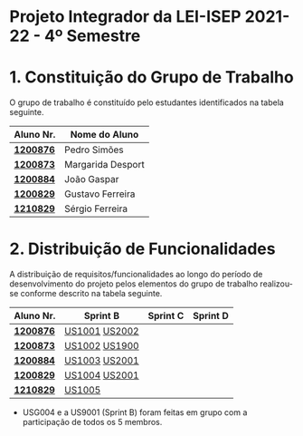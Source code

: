 # Projeto Integrador da LEI-ISEP 2021-22 - 4º Semestre

# 1. Constituição do Grupo de Trabalho

O grupo de trabalho é constituído pelo estudantes identificados na tabela seguinte.

| Aluno Nr.	                         | Nome do Aluno     |
|------------------------------------|-------------------|
| **[1200876](/Documents/1200876/)** | Pedro Simões      |
| **[1200873](/Documents/1200873/)** | Margarida Desport |
| **[1200884](/Documents/1200884/)** | João Gaspar       |
| **[1200829](/Documents/1200829/)** | Gustavo Ferreira  |
| **[1210829](/Documents/1210829/)** | Sérgio Ferreira   |


# 2. Distribuição de Funcionalidades ###

A distribuição de requisitos/funcionalidades ao longo do período de desenvolvimento do projeto pelos elementos do grupo de trabalho realizou-se conforme descrito na tabela seguinte.

| Aluno Nr.	                         | Sprint B                                                | Sprint C | Sprint D |
|------------------------------------|---------------------------------------------------------|----------|----------|
| [**1200876**](/Documents/1200876/) | [US1001](/Documents/US1001) [US2002](/Documents/US2002) |          |          |
| [**1200873**](/Documents/1200873/) | [US1002](/Documents/US1002) [US1900](/Documents/US1900) |          |          |
| [**1200884**](/Documents/1200884/) | [US1003](/Documents/US1003) [US2001](/Documents/US2001) |          |          |
| [**1200829**](/Documents/1200829/) | [US1004](/Documents/US1004) [US2001](/Documents/US2001) |          |          |
| [**1210829**](/Documents/1210829/) | [US1005](/Documents/US1005)                             |          |          | 
 
* USG004 e a US9001 (Sprint B) foram feitas em grupo com a participação de todos os 5 membros.